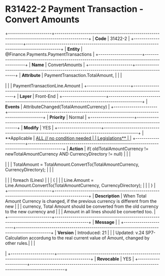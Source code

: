 ﻿---
erp.type: front-end-business-rule
erp.entity: Finance.Payments.PaymentTransactions
---

# R31422-2 Payment Transaction - Convert Amounts
+----------------------+-----------------------------------------------------------------------------------------------+
| **Code**             | 31422-2                                                                                       |
+----------------------+-----------------------------------------------------------------------------------------------+
| **Entity**           | @Finance.Payments.PaymentTransactions                                                         |
+----------------------+-----------------------------------------------------------------------------------------------+
| **Name**             | ConvertAmounts                                                                                |
+----------------------+-----------------------------------------------------------------------------------------------+
| **Attribute**        | PaymentTransaction.TotalAmount,                                                               |
|                      | <br/><br/>                                                                                    |
|                      | PaymentTransactionLine.Amount                                                                 |
+----------------------+-----------------------------------------------------------------------------------------------+
| **Layer**            | Front-End                                                                                     |
+----------------------+-----------------------------------------------------------------------------------------------+
| **Events**           | AttributeChanged(TotalAmountCurrency)                                                         |
+----------------------+-----------------------------------------------------------------------------------------------+
| **Priority**         | Normal                                                                                        |
+----------------------+-----------------------------------------------------------------------------------------------+
| **Modify**           | YES                                                                                           |
+----------------------+-----------------------------------------------------------------------------------------------+
| **Applicable         | [ALL // no condition needed                                                                   |
| Legislations**       | ](xref:applicable-legislations)                                                               |
+----------------------+-----------------------------------------------------------------------------------------------+
| **Action**           | if( oldTotalAmountCurrency != newTotalAmountCurrency AND CurrencyDirectory != null)           |
|                      | <br/><br/>                                                                                    |
|                      | TotalAmount = TotalAmount.ConvertTo(TotalAmountCurrency, CurrencyDirectory);                  |
|                      | <br/><br/>                                                                                    |
|                      | foreach (Lines)                                                                               |
|                      | {                                                                                             |
|                      | Line.Amount = Line.Amount.ConvertTo(TotalAmountCurrency, CurrencyDirectory);                  |
|                      | }                                                                                             |
+----------------------+-----------------------------------------------------------------------------------------------+
| **Description**      | When Total Amount Currency is changed, if the previous currency is different from the new     |
|                      | currency, Total Amount should be converted from the old currency to the new currency and      |
|                      | Amount in all lines should be converted too.                                                  |
+----------------------+-----------------------------------------------------------------------------------------------+
| **Message**          |                                                                                               |
+----------------------+-----------------------------------------------------------------------------------------------+
| **Version**          | Introduced: 21                                                                                |
|                      | Updated: v.24 SP7- Calculation accordung to the real current value of Amount, changed by other rules.|
|                      | <br/><br/>                                                                                    |
+----------------------+-----------------------------------------------------------------------------------------------+
| **Revocable**        | YES                                                                                           |
+----------------------+-----------------------------------------------------------------------------------------------+
